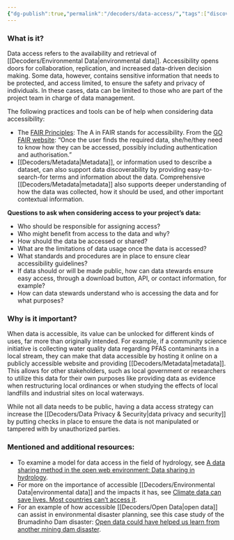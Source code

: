 ```yaml
---
{"dg-publish":true,"permalink":"/decoders/data-access/","tags":["discoverability","API","FAIR","datacollection","accessibility","sensitivedata","context","hydrology"]}
---
```


### **What is it?** 

Data access refers to the availability and retrieval of [[Decoders/Environmental Data\|environmental data]]. Accessibility opens doors for collaboration, replication, and increased data-driven decision making. Some data, however, contains sensitive information that needs to be protected, and access limited, to ensure the safety and privacy of individuals. In these cases, data can be limited to those who are part of the project team in charge of data management. 

  
The following practices and tools can be of help when considering data accessibility:

- The [FAIR Principles](https://www.go-fair.org/fair-principles/): The A in FAIR stands for accessibility. From the [GO FAIR website](https://www.go-fair.org/fair-principles/): “Once the user finds the required data, she/he/they need to know how they can be accessed, possibly including authentication and authorisation.”
- [[Decoders/Metadata\|Metadata]], or information used to describe a dataset, can also support data discoverability by providing easy-to-search-for terms and information about the data. Comprehensive [[Decoders/Metadata\|metadata]] also supports deeper understanding of how the data was collected, how it should be used, and other important contextual information.


**Questions to ask when considering access to your project’s data:**
- Who should be responsible for assigning access?
- Who might benefit from access to the data and why? 
- How should the data be accessed or shared?
- What are the limitations of data usage once the data is accessed?
- What standards and procedures are in place to ensure clear accessibility guidelines?
- If data should or will be made public, how can data stewards ensure easy access, through a download button, API, or contact information, for example?
- How can data stewards understand who is accessing the data and for what purposes?

  

### **Why is it important?** 

When data is accessible, its value can be unlocked for different kinds of uses, far more than originally intended. For example, if a community science initiative is collecting water quality data regarding PFAS contaminants in a local stream, they can make that data accessible by hosting it online on a publicly accessible website and providing [[Decoders/Metadata\|metadata]]. This allows for other stakeholders, such as local government or researchers to utilize this data for their own purposes like providing data as evidence when restructuring local ordinances or when studying the effects of local landfills and industrial sites on local waterways.  

While not all data needs to be public, having a data access strategy can increase the [[Decoders/Data Privacy & Security\|data privacy and security]] by putting checks in place to ensure the data is not manipulated or tampered with by unauthorized parties.



### **Mentioned and additional resources**:

- To examine a model for data access in the field of hydrology, see [A data sharing method in the open web environment: Data sharing in hydrology](https://thelivinglib.org/a-data-sharing-method-in-the-open-web-environment-data-sharing-in-hydrology/). 
- For more on the importance of accessible [[Decoders/Environmental Data\|environmental data]] and the impacts it has, see [Climate data can save lives. Most countries can’t access it](https://thelivinglib.org/climate-data-can-save-lives-most-countries-cant-access-it/). 
- For an example of how accessible [[Decoders/Open Data\|open data]] can assist in environmental disaster planning, see this case study of the Brumadinho Dam disaster: [Open data could have helped us learn from another mining dam disaster](https://www.nature.com/articles/s41597-019-0063-0).
